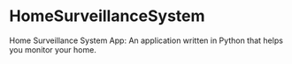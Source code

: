 # HomeSurveillanceSystem
Home Surveillance System App: An application written in Python that helps you monitor your home.
